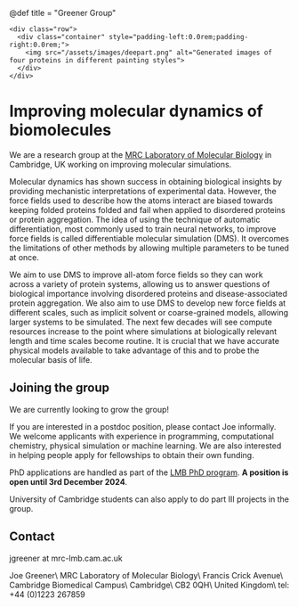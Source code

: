 @def title = "Greener Group"

~~~
<div class="row">
  <div class="container" style="padding-left:0.0rem;padding-right:0.0rem;">
    <img src="/assets/images/deepart.png" alt="Generated images of four proteins in different painting styles">
  </div>
</div>
~~~

# Improving molecular dynamics of biomolecules

We are a research group at the [MRC Laboratory of Molecular Biology](https://www2.mrc-lmb.cam.ac.uk) in Cambridge, UK working on improving molecular simulations.

Molecular dynamics has shown success in obtaining biological insights by providing mechanistic interpretations of experimental data. However, the force fields used to describe how the atoms interact are biased towards keeping folded proteins folded and fail when applied to disordered proteins or protein aggregation. The idea of using the technique of automatic differentiation, most commonly used to train neural networks, to improve force fields is called differentiable molecular simulation (DMS). It overcomes the limitations of other methods by allowing multiple parameters to be tuned at once.

We aim to use DMS to improve all-atom force fields so they can work across a variety of protein systems, allowing us to answer questions of biological importance involving disordered proteins and disease-associated protein aggregation. We also aim to use DMS to develop new force fields at different scales, such as implicit solvent or coarse-grained models, allowing larger systems to be simulated. The next few decades will see compute resources increase to the point where simulations at biologically relevant length and time scales become routine. It is crucial that we have accurate physical models available to take advantage of this and to probe the molecular basis of life.

## Joining the group

We are currently looking to grow the group!

If you are interested in a postdoc position, please contact Joe informally.
We welcome applicants with experience in programming, computational chemistry, physical simulation or machine learning.
We are also interested in helping people apply for fellowships to obtain their own funding.

PhD applications are handled as part of the [LMB PhD program](https://www2.mrc-lmb.cam.ac.uk/students/international-phd-programme).
**A position is open until 3rd December 2024**.

University of Cambridge students can also apply to do part III projects in the group.

## Contact

jgreener at mrc-lmb.cam.ac.uk

Joe Greener\\
MRC Laboratory of Molecular Biology\\
Francis Crick Avenue\\
Cambridge Biomedical Campus\\
Cambridge\\
CB2 0QH\\
United Kingdom\\
tel: +44 (0)1223 267859
